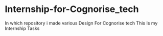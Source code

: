 # Internship-for-Cognorise_tech
In which repository i made various Design For Cognorise tech This Is my Internship Tasks
